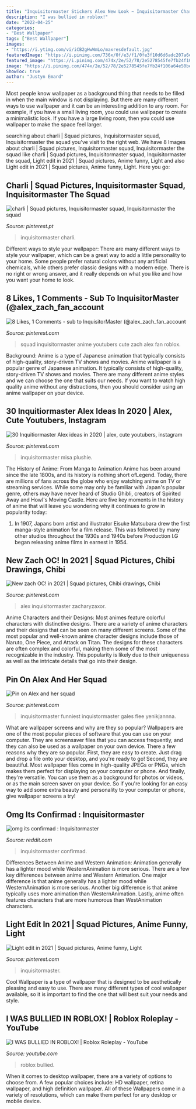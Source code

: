```yaml
---
title: "Inquisitormaster Stickers Alex New Look ~ Inquisitormaster Charli"
description: "I was bullied in roblox!"
date: "2022-04-25"
categories:
- "Best Wallpaper"
tags: ["Best Wallpaper"]
images:
- "https://i.ytimg.com/vi/iCB2gHwWmLo/maxresdefault.jpg"
featuredImage: "https://i.pinimg.com/736x/0f/e3/f1/0fe3f10d6d6adc207a6e193746f67bbd.jpg"
featured_image: "https://i.pinimg.com/474x/2e/52/78/2e5278545fe7fb24f106a64e50be633d.jpg"
image: "https://i.pinimg.com/474x/2e/52/78/2e5278545fe7fb24f106a64e50be633d.jpg"
ShowToc: true
author: "Justyn Emard"
---
```



Most people know wallpaper as a background thing that needs to be filled in when the main window is not displaying. But there are many different ways to use wallpaper and it can be an interesting addition to any room. For example, if you have a small living room, you could use wallpaper to create a minimalistic look. If you have a large living room, then you could use wallpaper to make the space feel larger.

	

		
searching about charli | Squad pictures, Inquisitormaster squad, Inquisitormaster the squad you've visit to the right web. We have 8 Images about charli | Squad pictures, Inquisitormaster squad, Inquisitormaster the squad like charli | Squad pictures, Inquisitormaster squad, Inquisitormaster the squad, Light edit in 2021 | Squad pictures, Anime funny, Light and also Light edit in 2021 | Squad pictures, Anime funny, Light. Here you go:
		
    
## Charli | Squad Pictures, Inquisitormaster Squad, Inquisitormaster The Squad

<img loading=lazy src="https://i.pinimg.com/236x/7c/dd/5b/7cdd5b1ec2b7923a44ddc3b83257709d.jpg?nii=t" onerror="this.onerror=null;this.src='https://tse2.mm.bing.net/th?id=OIP.KN4iDYDB-PSbu0q45fi6ZgAAAA&amp;pid=15.1';" alt="charli | Squad pictures, Inquisitormaster squad, Inquisitormaster the squad">

_Source: pinterest.pt_

>inquisitormaster charli. 

	

Different ways to style your wallpaper:
There are many different ways to style your wallpaper, which can be a great way to add a little personality to your home. Some people prefer natural colors without any artificial chemicals, while others prefer classic designs with a modern edge. There is no right or wrong answer, and it really depends on what you like and how you want your home to look.

    
## 8 Likes, 1 Comments - Sub To InquisitorMaster (@alex_zach_fan_account

<img loading=lazy src="https://i.pinimg.com/originals/f2/2e/b5/f22eb535ea81e4a15d8d4ea723c1c408.jpg" onerror="this.onerror=null;this.src='https://tse1.mm.bing.net/th?id=OIP.PmRc6Vi2s8X-Z6qx3aVFYAHaHa&amp;pid=15.1';" alt="8 Likes, 1 Comments - sub to InquisitorMaster (@alex_zach_fan_account">

_Source: pinterest.com_

>squad inquisitormaster anime youtubers cute zach alex fan roblox. 

	

Background: Anime is a type of Japanese animation that typically consists of high-quality, story-driven TV shows and movies.
Anime wallpaper is a popular genre of Japanese animation. It typically consists of high-quality, story-driven TV shows and movies. There are many different anime styles and we can choose the one that suits our needs. If you want to watch high quality anime without any distractions, then you should consider using an anime wallpaper on your device.

    
## 30 Inquitiormaster Alex Ideas In 2020 | Alex, Cute Youtubers, Instagram

<img loading=lazy src="https://i.pinimg.com/474x/2e/52/78/2e5278545fe7fb24f106a64e50be633d.jpg" onerror="this.onerror=null;this.src='https://tse3.mm.bing.net/th?id=OIP.GTziChNw3UL1Qnj0feQ-qQAAAA&amp;pid=15.1';" alt="30 Inquitiormaster Alex ideas in 2020 | alex, cute youtubers, instagram">

_Source: pinterest.com_

>inquisitormaster misa plushie. 

	

The History of Anime: From Manga to Animation
Anime has been around since the late 1800s, and its history is nothing short ofLegend. Today, there are millions of fans across the globe who enjoy watching anime on TV or streaming services. While some may only be familiar with Japan's popular genre, others may have never heard of Studio Ghibli, creators of Spirited Away and Howl's Moving Castle. Here are five key moments in the history of anime that will leave you wondering why it continues to grow in popularity today:
1) In 1907, Japans born artist and illustrator Eisuke Matsubara drew the first manga-style animation for a film release. This was followed by many other studios throughout the 1930s and 1940s before Production I.G began releasing anime films in earnest in 1954.

    
## New Zach OC! In 2021 | Squad Pictures, Chibi Drawings, Chibi

<img loading=lazy src="https://i.pinimg.com/originals/99/35/a7/9935a762063c98a6f854386b25bcc811.png" onerror="this.onerror=null;this.src='https://tse3.mm.bing.net/th?id=OIP.ZPMQn9ipYbDCYXO2zYymkAAAAA&amp;pid=15.1';" alt="New zach OC! in 2021 | Squad pictures, Chibi drawings, Chibi">

_Source: pinterest.com_

>alex inquisitormaster zacharyzaxor. 

	

Anime Characters and their Designs: Most animes feature colorful characters with distinctive designs.
There are a variety of anime characters and their designs that can be seen on many different screens. Some of the most popular and well-known anime character designs include those of Naruto, One Piece, and Attack on Titan. The designs for these characters are often complex and colorful, making them some of the most recognizable in the industry. This popularity is likely due to their uniqueness as well as the intricate details that go into their design.

    
## Pin On Alex And Her Squad

<img loading=lazy src="https://i.pinimg.com/736x/0f/e3/f1/0fe3f10d6d6adc207a6e193746f67bbd.jpg" onerror="this.onerror=null;this.src='https://tse2.mm.bing.net/th?id=OIP.SrMIE9B5E5UXtXL0QSPdjQHaFj&amp;pid=15.1';" alt="Pin on Alex and her squad">

_Source: pinterest.com_

>inquisitormaster funniest inquistormaster gales flee yenikjannna. 

	

What are wallpaper screens and why are they so popular?
Wallpapers are one of the most popular pieces of software that you can use on your computer. They are screensaver files that you can access frequently, and they can also be used as a wallpaper on your own device. There a few reasons why they are so popular. First, they are easy to create. Just drag and drop a file onto your desktop, and you're ready to go! Second, they are beautiful. Most wallpaper files come in high-quality JPEGs or PNGs, which makes them perfect for displaying on your computer or phone. And finally, they're versatile. You can use them as a background for photos or videos, or as the main screen saver on your device. So if you're looking for an easy way to add some extra beauty and personality to your computer or phone, give wallpaper screens a try!

    
## Omg Its Confirmad : Inquisitormaster

<img loading=lazy src="https://i.redd.it/7vvosmtg1jj71.jpg" onerror="this.onerror=null;this.src='https://tse2.mm.bing.net/th?id=OIP.M0Pdkven6AVU-CjO1TBhrwHaHX&amp;pid=15.1';" alt="omg its confirmad : Inquisitormaster">

_Source: reddit.com_

>inquisitormaster confirmad. 

	

Differences Between Anime and Western Animation: Animation generally has a lighter mood while WesternAnimation is more serious.
There are a few key differences between anime and Western Animation. One major difference is that anime generally has a lighter mood while WesternAnimation is more serious. Another big difference is that anime typically uses more animation than WesternAnimation. Lastly, anime often features characters that are more humorous than WestAnimation characters.

    
## Light Edit In 2021 | Squad Pictures, Anime Funny, Light

<img loading=lazy src="https://i.pinimg.com/736x/de/fd/dd/defddd9d466f058c57a188005e85e76f.jpg" onerror="this.onerror=null;this.src='https://tse2.mm.bing.net/th?id=OIP.tdeOwNu-9sYjMwA_6kTr_AHaHa&amp;pid=15.1';" alt="Light edit in 2021 | Squad pictures, Anime funny, Light">

_Source: pinterest.com_

>inquisitormaster. 

	

Cool Wallpaper is a type of wallpaper that is designed to be aesthetically pleasing and easy to use. There are many different types of cool wallpaper available, so it is important to find the one that will best suit your needs and style.

    
## I WAS BULLIED IN ROBLOX! | Roblox Roleplay - YouTube

<img loading=lazy src="https://i.ytimg.com/vi/iCB2gHwWmLo/maxresdefault.jpg" onerror="this.onerror=null;this.src='https://tse1.mm.bing.net/th?id=OIP.P9O9MIbWNRLTV1WOA1fWVQHaEK&amp;pid=15.1';" alt="I WAS BULLIED IN ROBLOX! | Roblox Roleplay - YouTube">

_Source: youtube.com_

>roblox bullied. 

	

When it comes to desktop wallpaper, there are a variety of options to choose from. A few popular choices include: HD wallpaper, retina wallpaper, and high definition wallpaper. All of these Wallpapers come in a variety of resolutions, which can make them perfect for any desktop or mobile device. 

